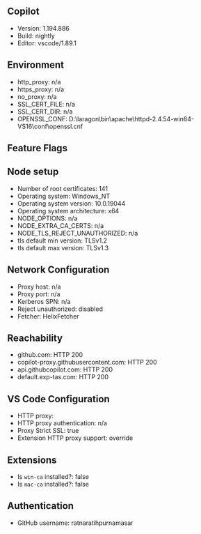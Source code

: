 ## Copilot

-   Version: 1.194.886
-   Build: nightly
-   Editor: vscode/1.89.1

## Environment

-   http_proxy: n/a
-   https_proxy: n/a
-   no_proxy: n/a
-   SSL_CERT_FILE: n/a
-   SSL_CERT_DIR: n/a
-   OPENSSL_CONF: D:\laragon\bin\apache\httpd-2.4.54-win64-VS16\conf\openssl.cnf

## Feature Flags

## Node setup

-   Number of root certificates: 141
-   Operating system: Windows_NT
-   Operating system version: 10.0.19044
-   Operating system architecture: x64
-   NODE_OPTIONS: n/a
-   NODE_EXTRA_CA_CERTS: n/a
-   NODE_TLS_REJECT_UNAUTHORIZED: n/a
-   tls default min version: TLSv1.2
-   tls default max version: TLSv1.3

## Network Configuration

-   Proxy host: n/a
-   Proxy port: n/a
-   Kerberos SPN: n/a
-   Reject unauthorized: disabled
-   Fetcher: HelixFetcher

## Reachability

-   github.com: HTTP 200
-   copilot-proxy.githubusercontent.com: HTTP 200
-   api.githubcopilot.com: HTTP 200
-   default.exp-tas.com: HTTP 200

## VS Code Configuration

-   HTTP proxy:
-   HTTP proxy authentication: n/a
-   Proxy Strict SSL: true
-   Extension HTTP proxy support: override

## Extensions

-   Is `win-ca` installed?: false
-   Is `mac-ca` installed?: false

## Authentication

-   GitHub username: ratnaratihpurnamasar
